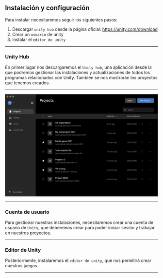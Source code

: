 ## Instalación y configuración

Para instalar necesitaremos seguir los siguientes pasos:

1. Descargar ``unity hub`` desde la página oficial: https://unity.com/download
2. Crear un ``usuario`` de unity
3. Instalar el ``editor de unity``

---

### Unity Hub

En primer lugar nos descargaremos el ``Unity hub``, una aplicación desde la que podremos gestionar las instalaciones y actualizaciones de todos los programas relacionados con Unity. También se nos mostrarán los proyectos que tenemos creados.

---

![](img/2023-03-02-08-13-56.png)

---

### Cuenta de usuario

Para gestionar nuestras instalaciones, necesitaremos crear una cuenta de usuario de ``Unity``, que deberemos crear para poder iniciar sesión y trabajar en nuestros proyectos.

---

### Editor de Unity

Posteriormente, instalaremos el ``editor de unity``, que nos permitirá crear nuestros juegos.

---